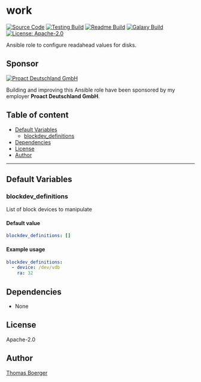 # work

[![Source Code](https://img.shields.io/badge/github-source%20code-blue?logo=github&logoColor=white)](https://github.com/rolehippie/blockdev) [![Testing Build](https://github.com/rolehippie/blockdev/workflows/testing/badge.svg)](https://github.com/rolehippie/blockdev/actions?query=workflow%3Atesting) [![Readme Build](https://github.com/rolehippie/blockdev/workflows/readme/badge.svg)](https://github.com/rolehippie/blockdev/actions?query=workflow%3Areadme) [![Galaxy Build](https://github.com/rolehippie/blockdev/workflows/galaxy/badge.svg)](https://github.com/rolehippie/blockdev/actions?query=workflow%3Agalaxy) [![License: Apache-2.0](https://img.shields.io/github/license/rolehippie/blockdev)](https://github.com/rolehippie/blockdev/blob/master/LICENSE) 

Ansible role to configure readahead values for disks. 

## Sponsor 

[![Proact Deutschland GmbH](https://proact.eu/wp-content/uploads/2020/03/proact-logo.png)](https://proact.eu) 

Building and improving this Ansible role have been sponsored by my employer **Proact Deutschland GmbH**.

## Table of content

* [Default Variables](#default-variables)
  * [blockdev_definitions](#blockdev_definitions)
* [Dependencies](#dependencies)
* [License](#license)
* [Author](#author)

---

## Default Variables

### blockdev_definitions

List of block devices to manipulate

#### Default value

```YAML
blockdev_definitions: []
```

#### Example usage

```YAML
blockdev_definitions:
  - device: /dev/vdb
    ra: 32
```

## Dependencies

* None

## License

Apache-2.0

## Author

[Thomas Boerger](https://github.com/tboerger)
